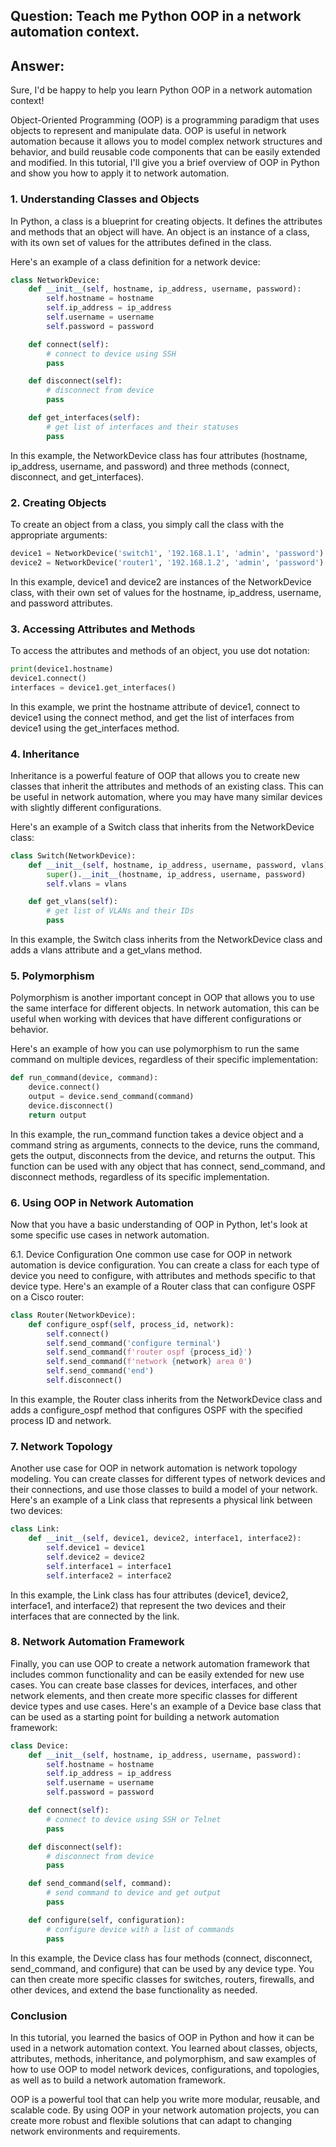 ## Question: Teach me Python OOP in a network automation context.

## Answer:

Sure, I'd be happy to help you learn Python OOP in a network automation context!

Object-Oriented Programming (OOP) is a programming paradigm that uses objects to represent and manipulate data. OOP is useful in network automation because it allows you to model complex network structures and behavior, and build reusable code components that can be easily extended and modified. In this tutorial, I'll give you a brief overview of OOP in Python and show you how to apply it to network automation.

### 1. Understanding Classes and Objects

In Python, a class is a blueprint for creating objects. It defines the attributes and methods that an object will have. An object is an instance of a class, with its own set of values for the attributes defined in the class.

Here's an example of a class definition for a network device:

```python
class NetworkDevice:
    def __init__(self, hostname, ip_address, username, password):
        self.hostname = hostname
        self.ip_address = ip_address
        self.username = username
        self.password = password

    def connect(self):
        # connect to device using SSH
        pass

    def disconnect(self):
        # disconnect from device
        pass

    def get_interfaces(self):
        # get list of interfaces and their statuses
        pass
```

In this example, the NetworkDevice class has four attributes (hostname, ip_address, username, and password) and three methods (connect, disconnect, and get_interfaces).

### 2. Creating Objects

To create an object from a class, you simply call the class with the appropriate arguments:

```python
device1 = NetworkDevice('switch1', '192.168.1.1', 'admin', 'password')
device2 = NetworkDevice('router1', '192.168.1.2', 'admin', 'password')
```

In this example, device1 and device2 are instances of the NetworkDevice class, with their own set of values for the hostname, ip_address, username, and password attributes.

### 3. Accessing Attributes and Methods

To access the attributes and methods of an object, you use dot notation:

```python
print(device1.hostname)
device1.connect()
interfaces = device1.get_interfaces()
```

In this example, we print the hostname attribute of device1, connect to device1 using the connect method, and get the list of interfaces from device1 using the get_interfaces method.

### 4. Inheritance

Inheritance is a powerful feature of OOP that allows you to create new classes that inherit the attributes and methods of an existing class. This can be useful in network automation, where you may have many similar devices with slightly different configurations.

Here's an example of a Switch class that inherits from the NetworkDevice class:

```python
class Switch(NetworkDevice):
    def __init__(self, hostname, ip_address, username, password, vlans):
        super().__init__(hostname, ip_address, username, password)
        self.vlans = vlans

    def get_vlans(self):
        # get list of VLANs and their IDs
        pass
```

In this example, the Switch class inherits from the NetworkDevice class and adds a vlans attribute and a get_vlans method.

### 5. Polymorphism

Polymorphism is another important concept in OOP that allows you to use the same interface for different objects. In network automation, this can be useful when working with devices that have different configurations or behavior.

Here's an example of how you can use polymorphism to run the same command on multiple devices, regardless of their specific implementation:

```python
def run_command(device, command):
    device.connect()
    output = device.send_command(command)
    device.disconnect()
    return output
```

In this example, the run_command function takes a device object and a command string as arguments, connects to the device, runs the command, gets the output, disconnects from the device, and returns the output. This function can be used with any object that has connect, send_command, and disconnect methods, regardless of its specific implementation.

### 6. Using OOP in Network Automation

Now that you have a basic understanding of OOP in Python, let's look at some specific use cases in network automation.

6.1. Device Configuration
One common use case for OOP in network automation is device configuration. You can create a class for each type of device you need to configure, with attributes and methods specific to that device type. Here's an example of a Router class that can configure OSPF on a Cisco router:

```python
class Router(NetworkDevice):
    def configure_ospf(self, process_id, network):
        self.connect()
        self.send_command('configure terminal')
        self.send_command(f'router ospf {process_id}')
        self.send_command(f'network {network} area 0')
        self.send_command('end')
        self.disconnect()
```

In this example, the Router class inherits from the NetworkDevice class and adds a configure_ospf method that configures OSPF with the specified process ID and network.

### 7. Network Topology

Another use case for OOP in network automation is network topology modeling. You can create classes for different types of network devices and their connections, and use those classes to build a model of your network. Here's an example of a Link class that represents a physical link between two devices:

```python
class Link:
    def __init__(self, device1, device2, interface1, interface2):
        self.device1 = device1
        self.device2 = device2
        self.interface1 = interface1
        self.interface2 = interface2
```

In this example, the Link class has four attributes (device1, device2, interface1, and interface2) that represent the two devices and their interfaces that are connected by the link.

### 8. Network Automation Framework

Finally, you can use OOP to create a network automation framework that includes common functionality and can be easily extended for new use cases. You can create base classes for devices, interfaces, and other network elements, and then create more specific classes for different device types and use cases. Here's an example of a Device base class that can be used as a starting point for building a network automation framework:

```python
class Device:
    def __init__(self, hostname, ip_address, username, password):
        self.hostname = hostname
        self.ip_address = ip_address
        self.username = username
        self.password = password

    def connect(self):
        # connect to device using SSH or Telnet
        pass

    def disconnect(self):
        # disconnect from device
        pass

    def send_command(self, command):
        # send command to device and get output
        pass

    def configure(self, configuration):
        # configure device with a list of commands
        pass
```

In this example, the Device class has four methods (connect, disconnect, send_command, and configure) that can be used by any device type. You can then create more specific classes for switches, routers, firewalls, and other devices, and extend the base functionality as needed.

### Conclusion

In this tutorial, you learned the basics of OOP in Python and how it can be used in a network automation context. You learned about classes, objects, attributes, methods, inheritance, and polymorphism, and saw examples of how to use OOP to model network devices, configurations, and topologies, as well as to build a network automation framework.

OOP is a powerful tool that can help you write more modular, reusable, and scalable code. By using OOP in your network automation projects, you can create more robust and flexible solutions that can adapt to changing network environments and requirements.


